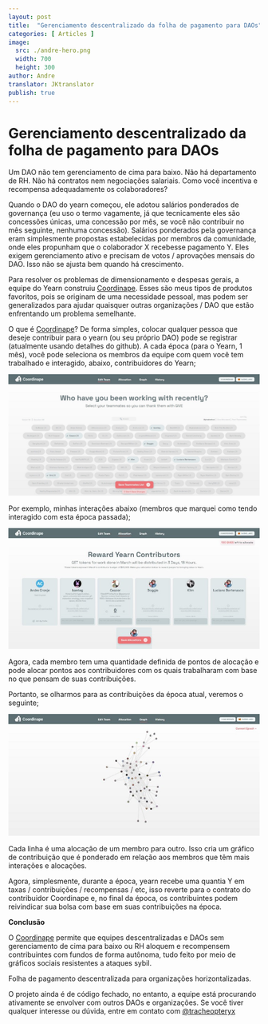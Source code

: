 ```yaml
---
layout: post
title:  "Gerenciamento descentralizado da folha de pagamento para DAOs"
categories: [ Articles ]
image:
  src: ./andre-hero.png
  width: 700
  height: 300
author: Andre
translator: JKtranslator
publish: true
---
```


# Gerenciamento descentralizado da folha de pagamento para DAOs

Um DAO não tem gerenciamento de cima para baixo. Não há departamento de RH. Não há contratos nem negociações salariais. Como você incentiva e recompensa adequadamente os colaboradores?

Quando o DAO do yearn começou, ele adotou salários ponderados de governança (eu uso o termo vagamente, já que tecnicamente eles são concessões únicas, uma concessão por mês, se você não contribuir no mês seguinte, nenhuma concessão). Salários ponderados pela governança eram simplesmente propostas estabelecidas por membros da comunidade, onde eles propunham que o colaborador X recebesse pagamento Y. Eles exigem gerenciamento ativo e precisam de votos / aprovações mensais do DAO. Isso não se ajusta bem quando há crescimento.

Para resolver os problemas de dimensionamento e despesas gerais, a equipe do Yearn construiu [Coordinape](https://coordinape.com/). Esses são meus tipos de produtos favoritos, pois se originam de uma necessidade pessoal, mas podem ser generalizados para ajudar quaisquer outras organizações / DAO que estão enfrentando um problema semelhante.

O que é [Coordinape](https://coordinape.com/)? De forma simples, colocar qualquer pessoa que deseje contribuir para o yearn (ou seu próprio DAO) pode se registrar (atualmente usando detalhes do github). A cada época (para o Yearn, 1 mês), você pode seleciona os membros da equipe com quem você tem trabalhado e interagido, abaixo, contribuidores do Yearn;

![](1.jpg)

Por exemplo, minhas interações abaixo (membros que marquei como tendo interagido com esta época passada);

![](2.jpg)

Agora, cada membro tem uma quantidade definida de pontos de alocação e pode alocar pontos aos contribuidores com os quais trabalharam com base no que pensam de suas contribuições.

Portanto, se olharmos para as contribuições da época atual, veremos o seguinte;

![](3.jpg)

Cada linha é uma alocação de um membro para outro. Isso cria um gráfico de contribuição que é ponderado em relação aos membros que têm mais interações e alocações.

Agora, simplesmente, durante a época, yearn recebe uma quantia Y em taxas / contribuições / recompensas / etc, isso reverte para o contrato do contribuidor Coordinape e, no final da época, os contribuintes podem reivindicar sua bolsa com base em suas contribuições na época.

**Conclusão**

O [Coordinape](https://coordinape.com/) permite que equipes descentralizadas e DAOs sem gerenciamento de cima para baixo ou RH aloquem e recompensem contribuintes com fundos de forma autônoma, tudo feito por meio de gráficos sociais resistentes a ataques sybil.

Folha de pagamento descentralizada para organizações horizontalizadas.

O projeto ainda é de código fechado, no entanto, a equipe está procurando ativamente se envolver com outros DAOs e organizações. Se você tiver qualquer interesse ou dúvida, entre em contato com [@tracheopteryx](https://twitter.com/tracheopteryx)
